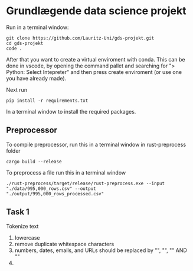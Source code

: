 # Grundlægende data science projekt

Run in a terminal window:
```
git clone https://github.com/Lauritz-Uni/gds-projekt.git
cd gds-projekt
code .
```

After that you want to create a virtual enviroment with conda. This can be done in vscode, by opening the command pallet and searching for "> Python: Select Intepreter" and then press create enviroment (or use one you have already made).

Next run
```
pip install -r requirements.txt
```
In a terminal window to install the required packages.

## Preprocessor
To compile preprocessor, run this in a terminal window in rust-preprocess folder
```
cargo build --release
```

To preprocess a file run this in a terminal window
```
./rust-preprocess/target/release/rust-preprocess.exe --input "./data/995,000_rows.csv" --output "./output/995,000_rows_processed.csv"
```


## Task 1

Tokenize text
1) lowercase
2) remove duplicate whitespace characters
3) numbers, dates, emails, and URLs should be replaced by "<NUM>", "<DATE>", "<EMAIL>" AND "<URL>"
4) 

